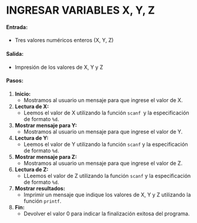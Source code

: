 # **INGRESAR VARIABLES X, Y, Z**

#### **Entrada:**

* Tres valores numéricos enteros (X, Y, Z)

#### **Salida:**

* Impresión de los valores de X, Y y Z

#### Pasos:

1. **Inicio:**
   * Mostramos al usuario un mensaje para que ingrese el valor de X.
2. **Lectura de X:**
   * Leemos el valor de X utilizando la función `scanf `y la especificación de formato `%d`.
3. **Mostrar mensaje para Y:**
   * Mostramos al usuario un mensaje para que ingrese el valor de Y.
4. **Lectura de Y:**
   * Leemos el valor de Y utilizando la función `scanf` y la especificación de formato `%d`.
5. **Mostrar mensaje para Z:**
   * Mostramos al usuario un mensaje para que ingrese el valor de Z.
6. **Lectura de Z:**
   * LLeemos el valor de Z utilizando la función `scanf` y la especificación de formato `%d`.
7. **Mostrar resultados:**
   * Imprimir un mensaje que indique los valores de X, Y y Z utilizando la función `printf`.
8. **Fin:**
   * Devolver el valor 0 para indicar la finalización exitosa del programa.
